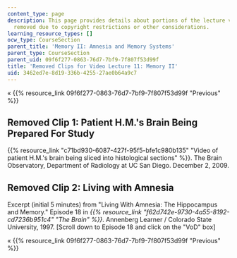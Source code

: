 ```yaml
---
content_type: page
description: This page provides details about portions of the lecture video that were
  removed due to copyright restrictions or other considerations.
learning_resource_types: []
ocw_type: CourseSection
parent_title: 'Memory II: Amnesia and Memory Systems'
parent_type: CourseSection
parent_uid: 09f6f277-0863-76d7-7bf9-7f807f53d99f
title: 'Removed Clips for Video Lecture 11: Memory II'
uid: 3462ed7e-8d19-336b-4255-27ae0b64a9c7
---
```


« {{% resource_link 09f6f277-0863-76d7-7bf9-7f807f53d99f "Previous" %}}

Removed Clip 1: Patient H.M.'s Brain Being Prepared For Study
-------------------------------------------------------------

{{% resource_link "c71bd930-6087-427f-95f5-bfe1c980b135" "Video of patient H.M.'s brain being sliced into histological sections" %}}. The Brain Observatory, Department of Radiology at UC San Diego. December 2, 2009.

Removed Clip 2: Living with Amnesia
-----------------------------------

Excerpt (initial 5 minutes) from "Living With Amnesia: The Hippocampus and Memory." Episode 18 in _{{% resource_link "f62d742e-9730-4a55-8192-cd7236b951c4" "The Brain" %}}_. Annenberg Learner / Colorado State University, 1997. \[Scroll down to Episode 18 and click on the "VoD" box\]

« {{% resource_link 09f6f277-0863-76d7-7bf9-7f807f53d99f "Previous" %}}